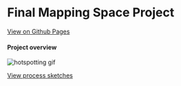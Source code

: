 # Final Mapping Space Project

[View on Github Pages](https://marisaruizasari.github.io/earthquake-hotspotting/)

#### Project overview
![hotspotting gif](hotspotting.gif)

[View process sketches](../process/README.md)
